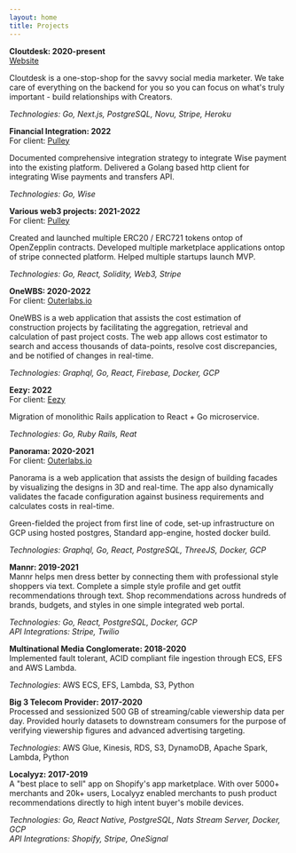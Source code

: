 ```yaml
---
layout: home
title: Projects
---
```


**Cloutdesk: 2020-present**  
  [Website](https://cloutdesk.com)

  Cloutdesk is a one-stop-shop for the savvy social media marketer.
  We take care of everything on the backend for you so you can focus on what's
  truly important - build relationships with Creators.

  _Technologies: Go, Next.js, PostgreSQL, Novu, Stripe, Heroku_

**Financial Integration: 2022**  
  For client: [Pulley](https://pulley.com)

  Documented comprehensive integration strategy to integrate Wise payment
  into the existing platform. Delivered a Golang based http client for
  integrating Wise payments and transfers API.

  _Technologies: Go, Wise_

**Various web3 projects: 2021-2022**  
  For client: [Pulley](https://pulley.com)

  Created and launched multiple ERC20 / ERC721 tokens ontop of OpenZepplin contracts.
  Developed multiple marketplace applications ontop of stripe connected platform.
  Helped multiple startups launch MVP.

  _Technologies: Go, React, Solidity, Web3, Stripe_

**OneWBS: 2020-2022**  
  For client: [Outerlabs.io](https://outerlabs.io)

  OneWBS is a web application that assists the cost estimation of construction
  projects by facilitating the aggregation, retrieval and calculation of past
  project costs. The web app allows cost estimator to search and access
  thousands of data-points, resolve cost discrepancies, and be notified of
  changes in real-time.

  _Technologies: Graphql, Go, React, Firebase, Docker, GCP_

**Eezy: 2022**  
  For client: [Eezy](https://eezy.com)

  Migration of monolithic Rails application to React + Go microservice.

  _Technologies: Go, Ruby Rails, Reat_

**Panorama: 2020-2021**  
  For client: [Outerlabs.io](https://outerlabs.io)

  Panorama is a web application that assists the design of building facades by
  visualizing the designs in 3D and real-time. The app also dynamically
  validates the facade configuration against business requirements and
  calculates costs in real-time.

  Green-fielded the project from first line of code, set-up infrastructure on
  GCP using hosted postgres, Standard app-engine, hosted docker build.

  _Technologies: Graphql, Go, React, PostgreSQL, ThreeJS, Docker, GCP_

**Mannr: 2019-2021**  
  Mannr helps men dress better by connecting them with professional style
  shoppers via text. Complete a simple style profile and get outfit
  recommendations through text. Shop recommendations across hundreds of brands,
  budgets, and styles in one simple integrated web portal.

  _Technologies: Go, React, PostgreSQL, Docker, GCP  
  API Integrations: Stripe, Twilio_

**Multinational Media Conglomerate: 2018-2020**  
  Implemented fault tolerant, ACID compliant file ingestion through ECS, EFS and
  AWS Lambda.

  _Technologies_: AWS ECS, EFS, Lambda, S3, Python

**Big 3 Telecom Provider: 2017-2020**  
  Processed and sessionized 500 GB of streaming/cable viewership data per day.
  Provided hourly datasets to downstream consumers for the purpose of verifying
  viewership figures and advanced advertising targeting.

  _Technologies_: AWS Glue, Kinesis, RDS, S3, DynamoDB, Apache Spark, Lambda, Python

**Localyyz: 2017-2019**  
  A "best place to sell" app on Shopify's app marketplace. With over 5000+
  merchants and 20k+ users, Localyyz enabled merchants to push product
  recommendations directly to high intent buyer's mobile devices.

  _Technologies: Go, React Native, PostgreSQL, Nats Stream Server, Docker, GCP  
  API Integrations: Shopify, Stripe, OneSignal_
